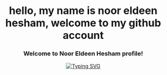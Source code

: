 <h1 align='center'>hello, my name is noor eldeen hesham, welcome to my github account </h1>
<h3 align="center">
  Welcome to Noor Eldeen Hesham profile!
</h3>
<p align="center">
  <a href="https://git.io/typing-svg"><img src="https://readme-typing-svg.demolab.com?font=Fira+Code&pause=1000&color=2BD7F7&center=true&random=false&width=435&lines=front+end+develober;mern+stack+develober;always+learning+" alt="Typing SVG" /></a>
</p>


